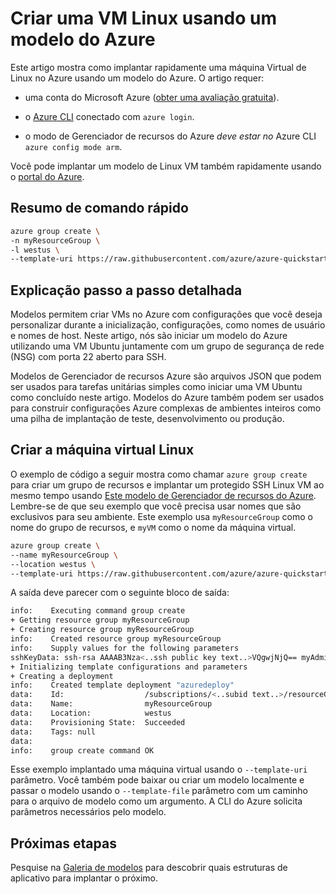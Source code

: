 <properties
    pageTitle="Criar uma VM Linux usando um modelo Azure | Microsoft Azure"
    description="Crie uma VM Linux no Azure usando um modelo do Gerenciador de recursos do Azure."
    services="virtual-machines-linux"
    documentationCenter=""
    authors="vlivech"
    manager="timlt"
    editor=""
    tags="azure-service-management,azure-resource-manager" />

<tags
    ms.service="virtual-machines-linux"
    ms.workload="infrastructure-services"
    ms.tgt_pltfrm="vm-linux"
    ms.devlang="na"
    ms.topic="hero-article"
    ms.date="10/24/2016"
    ms.author="v-livech"/>

# <a name="create-a-linux-vm-using-an-azure-template"></a>Criar uma VM Linux usando um modelo do Azure

Este artigo mostra como implantar rapidamente uma máquina Virtual de Linux no Azure usando um modelo do Azure.  O artigo requer:

- uma conta do Microsoft Azure ([obter uma avaliação gratuita](https://azure.microsoft.com/pricing/free-trial/)).

- o [Azure CLI](../xplat-cli-install.md) conectado com `azure login`.

- o modo de Gerenciador de recursos do Azure _deve estar no_ Azure CLI `azure config mode arm`.

Você pode implantar um modelo de Linux VM também rapidamente usando o [portal do Azure](virtual-machines-linux-quick-create-portal.md).

## <a name="quick-command-summary"></a>Resumo de comando rápido

```bash
azure group create \
-n myResourceGroup \
-l westus \
--template-uri https://raw.githubusercontent.com/azure/azure-quickstart-templates/master/101-vm-sshkey/azuredeploy.json
```

## <a name="detailed-walkthrough"></a>Explicação passo a passo detalhada

Modelos permitem criar VMs no Azure com configurações que você deseja personalizar durante a inicialização, configurações, como nomes de usuário e nomes de host. Neste artigo, nós são iniciar um modelo do Azure utilizando uma VM Ubuntu juntamente com um grupo de segurança de rede (NSG) com porta 22 aberto para SSH.

Modelos de Gerenciador de recursos Azure são arquivos JSON que podem ser usados para tarefas unitárias simples como iniciar uma VM Ubuntu como concluído neste artigo.  Modelos do Azure também podem ser usados para construir configurações Azure complexas de ambientes inteiros como uma pilha de implantação de teste, desenvolvimento ou produção.

## <a name="create-the-linux-vm"></a>Criar a máquina virtual Linux

O exemplo de código a seguir mostra como chamar `azure group create` para criar um grupo de recursos e implantar um protegido SSH Linux VM ao mesmo tempo usando [Este modelo de Gerenciador de recursos do Azure](https://raw.githubusercontent.com/Azure/azure-quickstart-templates/master/101-vm-sshkey/azuredeploy.json). Lembre-se de que seu exemplo que você precisa usar nomes que são exclusivos para seu ambiente. Este exemplo usa `myResourceGroup` como o nome do grupo de recursos, e `myVM` como o nome da máquina virtual.

```bash
azure group create \
--name myResourceGroup \
--location westus \
--template-uri https://raw.githubusercontent.com/azure/azure-quickstart-templates/master/101-vm-sshkey/azuredeploy.json
```

A saída deve parecer com o seguinte bloco de saída:

```bash
info:    Executing command group create
+ Getting resource group myResourceGroup
+ Creating resource group myResourceGroup
info:    Created resource group myResourceGroup
info:    Supply values for the following parameters
sshKeyData: ssh-rsa AAAAB3Nza<..ssh public key text..>VQgwjNjQ== myAdminUser@myVM
+ Initializing template configurations and parameters
+ Creating a deployment
info:    Created template deployment "azuredeploy"
data:    Id:                  /subscriptions/<..subid text..>/resourceGroups/myResourceGroup
data:    Name:                myResourceGroup
data:    Location:            westus
data:    Provisioning State:  Succeeded
data:    Tags: null
data:
info:    group create command OK
```

Esse exemplo implantado uma máquina virtual usando o `--template-uri` parâmetro.  Você também pode baixar ou criar um modelo localmente e passar o modelo usando o `--template-file` parâmetro com um caminho para o arquivo de modelo como um argumento. A CLI do Azure solicita parâmetros necessários pelo modelo.

## <a name="next-steps"></a>Próximas etapas

Pesquise na [Galeria de modelos](https://azure.microsoft.com/documentation/templates/) para descobrir quais estruturas de aplicativo para implantar o próximo.
